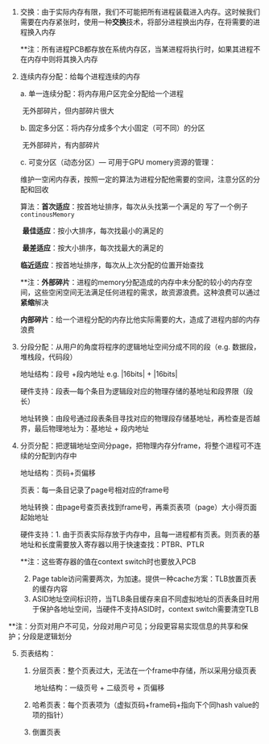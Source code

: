 1. 交换：由于实际内存有限，我们不可能把所有进程装载进入内存。这时候我们需要在内存紧张时，使用一种**交换**技术，将部分进程换出内存，在将需要的进程换入内存

   **注：所有进程PCB都存放在系统内存区，当某进程将执行时，如果其进程不在内存中则将其换入内存

2. 连续内存分配：给每个进程连续的内存

   a. 单一连续分配：将内存用户区完全分配给一个进程

   ​	无外部碎片，但内部碎片很大

   b. 固定多分区：将内存分成多个大小固定（可不同）的分区

   ​	无外部碎片，有内部碎片

   c. 可变分区（动态分区）— 可用于GPU momery资源的管理：

   ​	维护一空闲内存表，按照一定的算法为进程分配他需要的空间，注意分区的分配和回收

   ​	算法：**首次适应**：按首地址排序，每次从头找第一个满足的 写了一个例子`continousMemory`

   ​				**最佳适应**：按小大排序，每次找最小的满足的

   ​				**最差适应**：按大小排序，每次找最大的满足的

   ​				**临近适应**：按首地址排序，每次从上次分配的位置开始查找

   \**注：**外部碎片**：进程的memory分配造成的内存中未分配的较小的内存空间，这些空闲空间无法满足任何进程的需求，故资源浪费。这种浪费可以通过**紧缩**解决

   ​			**内部碎片**：给一个进程分配的内存比他实际需要的大，造成了进程内部的内存浪费

3. 分段分配：从用户的角度将程序的逻辑地址空间分成不同的段（e.g. 数据段，堆栈段，代码段）

   地址结构：段号 +段内地址 e.g. |16bits| + |16bits|

   硬件支持：段表—每个条目为逻辑段对应的物理存储的基地址和段界限（段长）

   地址转换：由段号通过段表条目寻找对应的物理段存储基地址，再检查是否越界，最后物理地址为：基地址 + 段内地址

4. 分页分配：把逻辑地址空间分page，把物理内存分frame，将整个进程可不连续的分配到内存中

   地址结构：页码+页偏移

   页表：每一条目记录了page号相对应的frame号

   地址转换：由page号查页表找到frame号，再乘页表项（page）大小得页面起始地址

   硬件支持：1. 由于页表实际存放于内存中，且每一进程都有页表。则页表的基地址和长度需要放入寄存器以用于快速查找：PTBR、PTLR 

   **注：这些寄存器的值在context switch时也要放入PCB

   2. Page table访问需要两次，为加速。提供一种cache方案：TLB放置页表的缓存内容
   3. ASID地址空间标识符，当TLB条目缓存来自不同虚拟地址的页表条目时用于保护各地址空间，当硬件不支持ASID时，context switch需要清空TLB

​	**注：分页对用户不可见，分段对用户可见；分段更容易实现信息的共享和保护；分段是逻辑划分

5. 页表结构：

   1. 分层页表：整个页表过大，无法在一个frame中存储，所以采用分级页表

      ​					地址结构：一级页号 + 二级页号 + 页偏移

   2. 哈希页表：每个页表项为（虚拟页码+frame码+指向下个同hash value的项的指针）

   3. 倒置页表



​				



